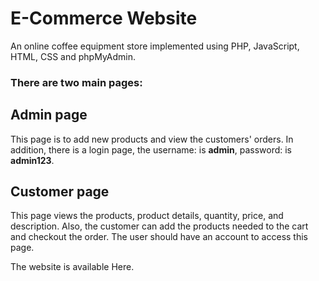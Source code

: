# E-Commerce Website

An online coffee equipment store implemented using PHP, JavaScript, HTML, CSS and phpMyAdmin.

<h3> There are two main pages:</h3> 

## Admin page

This page is to add new products and view the customers' orders.
In addition, there is a login page, the username: is <strong>admin</strong>, password: is <strong>admin123</strong>.


## Customer page

This page views the products, product details, quantity, price, and description. Also, the customer can add the products needed to the cart and checkout the order.
The user should have an account to access this page.

The website is available Here.
